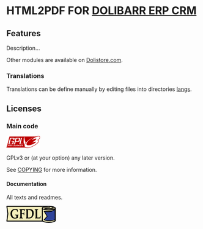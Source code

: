 # HTML2PDF FOR <a href="https://www.dolibarr.org">DOLIBARR ERP CRM</a>

## Features
Description...

<!--
![Screenshot html2pdf](img/screenshot_html2pdf.png?raw=true "Html2Pdf"){imgmd}
-->

Other modules are available on <a href="https://www.dolistore.com" target="_new">Dolistore.com</a>.



### Translations

Translations can be define manually by editing files into directories [langs](langs). 

<!--
This module contains also a sample configuration for Transifex, under the hidden directory [.tx](.tx), so it is possible to manage translation using this service. 

For more informations, see the [translator's documentation](https://wiki.dolibarr.org/index.php/Translator_documentation).

There is a [Transifex project](https://transifex.com/projects/p/dolibarr-module-template) for this module.
-->


<!--

Install
-------

### From the ZIP file and GUI interface

- If you get the module in a zip file (like when downloading it from the market place [Dolistore](https://www.dolistore.com)), go into
menu ```Home - Setup - Modules - Deploy external module``` and upload the zip file.


Note: If this screen tell you there is no custom directory, check your setup is correct: 

- In your Dolibarr installation directory, edit the ```htdocs/conf/conf.php``` file and check that following lines are not commented:

    ```php
    //$dolibarr_main_url_root_alt ...
    //$dolibarr_main_document_root_alt ...
    ```

- Uncomment them if necessary (delete the leading ```//```) and assign a sensible value according to your Dolibarr installation

    For example :

    - UNIX:
        ```php
        $dolibarr_main_url_root_alt = '/custom';
        $dolibarr_main_document_root_alt = '/var/www/Dolibarr/htdocs/custom';
        ```

    - Windows:
        ```php
        $dolibarr_main_url_root_alt = '/custom';
        $dolibarr_main_document_root_alt = 'C:/My Web Sites/Dolibarr/htdocs/custom';
        ```
        
### From a GIT repository

- Clone the repository in ```$dolibarr_main_document_root_alt/html2pdf```

```sh
cd ....../custom
git clone git@github.com:gitlogin/html2pdf.git html2pdf
```

### <a name="final_steps"></a>Final steps

From your browser:

  - Log into Dolibarr as a super-administrator
  - Go to "Setup" -> "Modules"
  - You should now be able to find and enable the module



-->


Licenses
--------

### Main code

![GPLv3 logo](img/gplv3.png)

GPLv3 or (at your option) any later version.

See [COPYING](COPYING) for more information.

#### Documentation

All texts and readmes.

![GFDL logo](img/gfdl.png)
